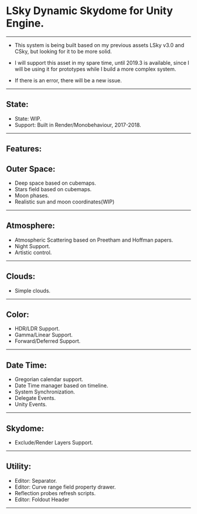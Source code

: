 # LSky Dynamic Skydome for Unity Engine.
-------------
- This system is being built based on my previous assets LSky v3.0 and CSky, but looking for it to be more solid.
- I will support this asset in my spare time, until 2019.3 is available, since I will be using it for prototypes while I build a more complex system.

- If there is an error, there will be a new issue.
--------------

State:
-------------

- State: WIP.
- Support: Built in Render/Monobehaviour, 2017-2018.
-------------

Features:
--------------

Outer Space:
--------------
- Deep space based on cubemaps.
- Stars field based on cubemaps.
- Moon phases.
- Realistic sun and moon coordinates(WIP)
--------------
Atmosphere:
--------------
- Atmospheric Scattering based on Preetham and Hoffman papers.
- Night Support.
- Artistic control.
--------------
Clouds:
--------------
- Simple clouds.
--------------
Color:
--------------
- HDR/LDR Support.
- Gamma/Linear Support.
- Forward/Deferred Support.
--------------
Date Time:
--------------
- Gregorian calendar support.
- Date Time manager based on timeline.
- System Synchronization.
- Delegate Events.
- Unity Events.
--------------
Skydome:
--------------
- Exclude/Render Layers Support.
--------------
Utility:
--------------
- Editor: Separator.
- Editor: Curve range field property drawer.
- Reflection probes refresh scripts.
- Editor: Foldout Header
--------------

